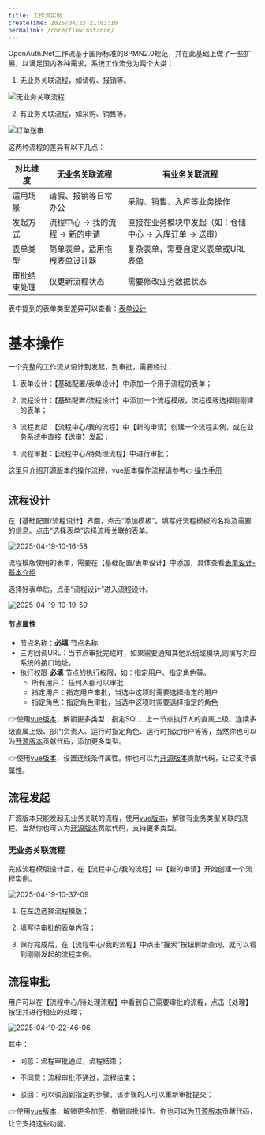 ```yaml
---
title: 工作流实例
createTime: 2025/04/23 21:03:10
permalink: /core/flowinstance/
---
```



OpenAuth.Net工作流基于国际标准的BPMN2.0规范，并在此基础上做了一些扩展，以满足国内各种需求。系统工作流分为两个大类：

1. 无业务关联流程，如请假、报销等。

![无业务关联流程](http://img.openauth.net.cn/2025-04-06-22-35-35.png)

2. 有业务关联流程，如采购、销售等。

![订单送审](http://img.openauth.net.cn/2025-04-06-22-34-34.png)

这两种流程的差异有以下几点：

| 对比维度 | 无业务关联流程 | 有业务关联流程 |
|---------|--------------|--------------|
| 适用场景 | 请假、报销等日常办公 | 采购、销售、入库等业务操作 |
| 发起方式 | 流程中心 -> 我的流程 -> 新的申请 | 直接在业务模块中发起（如：仓储中心 -> 入库订单 -> 送审） |
| 表单类型 | 简单表单，适用拖拽表单设计器 | 复杂表单，需要自定义表单或URL表单 |
| 审批结束处理 | 仅更新流程状态 | 需要修改业务数据状态 |

表中提到的表单类型差异可以查看：[表单设计](./form.md)


# 基本操作

一个完整的工作流从设计到发起，到审批，需要经过：

1. 表单设计：【基础配置/表单设计】中添加一个用于流程的表单；

2. 流程设计：【基础配置/流程设计】中添加一个流程模版，流程模版选择刚刚建的表单；

3. 流程发起：【流程中心/我的流程】中【新的申请】创建一个流程实例，或在业务系统中直接【送审】发起；

4. 流程审批：【流程中心/待处理流程】中进行审批；

这里只介绍开源版本的操作流程，vue版本操作流程请参考👉[操作手册](/pro/startflow/)

## 流程设计

在【基础配置/流程设计】界面，点击“添加模板”。填写好流程模板的名称及需要的信息。点击“选择表单”选择流程关联的表单。

![2025-04-19-10-16-58](http://img.openauth.net.cn/2025-04-19-10-16-58.png)

流程模版使用的表单，需要在【基础配置/表单设计】中添加，具体查看[表单设计-基本介绍](/core/form)

选择好表单后，点击“流程设计”进入流程设计。

![2025-04-19-10-19-59](http://img.openauth.net.cn/2025-04-19-10-19-59.png)


#### 节点属性

* 节点名称：**必填** 节点名称
* 三方回调URL：当节点审批完成时，如果需要通知其他系统或模块,则填写对应系统的接口地址。
* 执行权限 **必填** 节点的执行权限，如：指定用户、指定角色等。
    * 所有用户： 任何人都可以审批
    * 指定用户：指定用户审批，当选中这项时需要选择指定的用户
    * 指定角色：指定角色审批，当选中这项时需要选择指定的角色

👉使用[vue版本](/pro/startflow/)，解锁更多类型：指定SQL、上一节点执行人的直属上级、连续多级直属上级、部门负责人、运行时指定角色、运行时指定用户等等，当然你也可以为[开源版本](https://gitee.com/dotnetchina/OpenAuth.Net)贡献代码，添加更多类型。

👉使用[vue版本](/pro/startflow/)，设置连线条件属性。你也可以为[开源版本](https://gitee.com/dotnetchina/OpenAuth.Net)贡献代码，让它支持该属性。

## 流程发起

开源版本只能发起无业务关联的流程，使用[vue版本](/pro/startflow/)，解锁有业务类型关联的流程。当然你也可以为[开源版本](https://gitee.com/dotnetchina/OpenAuth.Net)贡献代码，支持更多类型。

### 无业务关联流程

完成流程模版设计后，在【流程中心/我的流程】中【新的申请】开始创建一个流程实例。

![2025-04-19-10-37-09](http://img.openauth.net.cn/2025-04-19-10-37-09.png)

1. 在左边选择流程模版；

2. 填写待审批的表单内容；

3. 保存完成后，在【流程中心/我的流程】中点击“搜索”按钮刷新查询，就可以看到刚刚发起的流程实例。

## 流程审批

用户可以在【流程中心/待处理流程】中看到自己需要审批的流程，点击【处理】按钮并进行相应的处理；

![2025-04-19-22-46-06](http://img.openauth.net.cn/2025-04-19-22-46-06.png)

其中：

* 同意：流程审批通过，流程结束；

* 不同意：流程审批不通过，流程结束；

* 驳回：可以驳回到指定的步骤，该步骤的人可以重新审批提交；

👉使用[vue版本](/pro/startflow/)，解锁更多加签、撤销审批操作。你也可以为[开源版本](https://gitee.com/dotnetchina/OpenAuth.Net)贡献代码，让它支持这些功能。





